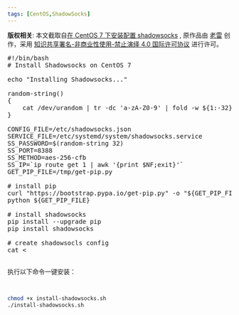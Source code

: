 ```yaml
---
tags: [CentOS,ShadowSocks]
---
```


**版权相关**: 本文截取自[在 CentOS 7 下安装配置 shadowsocks](https://morning.work/page/2015-12/install-shadowsocks-on-centos-7.html)
, 原作品由 [老雷](http://ucdok.com/) 创作，采用 [知识共享署名-非商业性使用-禁止演绎 4.0 国际许可协议](https://creativecommons.org/licenses/by-nc-nd/4.0/deed.zh) 进行许可。

<pre>
#!/bin/bash
# Install Shadowsocks on CentOS 7

echo "Installing Shadowsocks..."

random-string()
{
    cat /dev/urandom | tr -dc 'a-zA-Z0-9' | fold -w ${1:-32} | head -n 1
}

CONFIG_FILE=/etc/shadowsocks.json
SERVICE_FILE=/etc/systemd/system/shadowsocks.service
SS_PASSWORD=$(random-string 32)
SS_PORT=8388
SS_METHOD=aes-256-cfb
SS_IP=`ip route get 1 | awk '{print $NF;exit}'`
GET_PIP_FILE=/tmp/get-pip.py

# install pip
curl "https://bootstrap.pypa.io/get-pip.py" -o "${GET_PIP_FILE}"
python ${GET_PIP_FILE}

# install shadowsocks
pip install --upgrade pip
pip install shadowsocks

# create shadowsocls config
cat <<EOF | sudo tee ${CONFIG_FILE}
{
  "server": "0.0.0.0",
  "server_port": ${SS_PORT},
  "password": "${SS_PASSWORD}",
  "method": "${SS_METHOD}"
}
EOF

# create service
cat <<EOF | sudo tee ${SERVICE_FILE}
[Unit]
Description=Shadowsocks

[Service]
TimeoutStartSec=0
ExecStart=/usr/bin/ssserver -c ${CONFIG_FILE}

[Install]
WantedBy=multi-user.target
EOF

# start service
systemctl enable shadowsocks
systemctl start shadowsocks

# view service status
sleep 5
systemctl status shadowsocks -l

echo "================================"
echo ""
echo "Congratulations! Shadowsocks has been installed on your system."
echo "You shadowsocks connection info:"
echo "--------------------------------"
echo "server:      ${SS_IP}"
echo "server_port: ${SS_PORT}"
echo "password:    ${SS_PASSWORD}"
echo "method:      ${SS_METHOD}"
echo "--------------------------------"
</pre>

执行以下命令一键安装：
```bash
chmod +x install-shadowsocks.sh
./install-shadowsocks.sh
```

